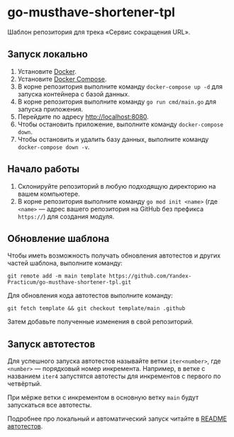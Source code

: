 # go-musthave-shortener-tpl

Шаблон репозитория для трека «Сервис сокращения URL».

## Запуск локально

1. Установите [Docker](https://docs.docker.com/get-docker/).
2. Установите [Docker Compose](https://docs.docker.com/compose/install/).
3. В корне репозитория выполните команду `docker-compose up -d` для запуска контейнера с базой данных.
4. В корне репозитория выполните команду `go run cmd/main.go` для запуска приложения.
5. Перейдите по адресу [http://localhost:8080](http://localhost:8080).
6. Чтобы остановить приложение, выполните команду `docker-compose down`.
7. Чтобы остановить и удалить базу данных, выполните команду `docker-compose down -v`.


## Начало работы

1. Склонируйте репозиторий в любую подходящую директорию на вашем компьютере.
2. В корне репозитория выполните команду `go mod init <name>` (где `<name>` — адрес вашего репозитория на GitHub без префикса `https://`) для создания модуля.

## Обновление шаблона

Чтобы иметь возможность получать обновления автотестов и других частей шаблона, выполните команду:

```
git remote add -m main template https://github.com/Yandex-Practicum/go-musthave-shortener-tpl.git
```

Для обновления кода автотестов выполните команду:

```
git fetch template && git checkout template/main .github
```

Затем добавьте полученные изменения в свой репозиторий.

## Запуск автотестов

Для успешного запуска автотестов называйте ветки `iter<number>`, где `<number>` — порядковый номер инкремента. Например, в ветке с названием `iter4` запустятся автотесты для инкрементов с первого по четвёртый.

При мёрже ветки с инкрементом в основную ветку `main` будут запускаться все автотесты.

Подробнее про локальный и автоматический запуск читайте в [README автотестов](https://github.com/Yandex-Practicum/go-autotests).
